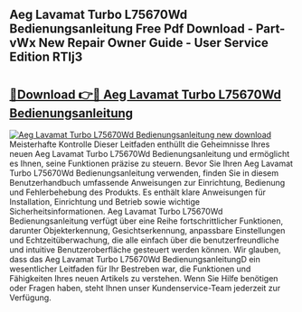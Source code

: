 ## Aeg Lavamat Turbo L75670Wd Bedienungsanleitung Free Pdf Download - Part-vWx New Repair Owner Guide - User Service Edition RTIj3

# <h2><a href="http://df45fm.blite.top/?on=Aeg+Lavamat+Turbo+L75670Wd+Bedienungsanleitung">🔗Download 👉🔴 Aeg Lavamat Turbo L75670Wd Bedienungsanleitung</a></h2>

[![Aeg Lavamat Turbo L75670Wd Bedienungsanleitung new download](https://i.imgur.com/lujVjoI.png)](http://df45fm.blite.top/?on=Aeg+Lavamat+Turbo+L75670Wd+Bedienungsanleitung)
Meisterhafte Kontrolle Dieser Leitfaden enthüllt die Geheimnisse Ihres neuen Aeg Lavamat Turbo L75670Wd Bedienungsanleitung und ermöglicht es Ihnen, seine Funktionen präzise zu steuern. Bevor Sie Ihren Aeg Lavamat Turbo L75670Wd Bedienungsanleitung verwenden, finden Sie in diesem Benutzerhandbuch umfassende Anweisungen zur Einrichtung, Bedienung und Fehlerbehebung des Produkts. Es enthält klare Anweisungen für Installation, Einrichtung und Betrieb sowie wichtige Sicherheitsinformationen. Aeg Lavamat Turbo L75670Wd Bedienungsanleitung verfügt über eine Reihe fortschrittlicher Funktionen, darunter Objekterkennung, Gesichtserkennung, anpassbare Einstellungen und Echtzeitüberwachung, die alle einfach über die benutzerfreundliche und intuitive Benutzeroberfläche gesteuert werden können. Wir glauben, dass das Aeg Lavamat Turbo L75670Wd BedienungsanleitungD ein wesentlicher Leitfaden für Ihr Bestreben war, die Funktionen und Fähigkeiten Ihres neuen Artikels zu verstehen. Wenn Sie Hilfe benötigen oder Fragen haben, steht Ihnen unser Kundenservice-Team jederzeit zur Verfügung.
